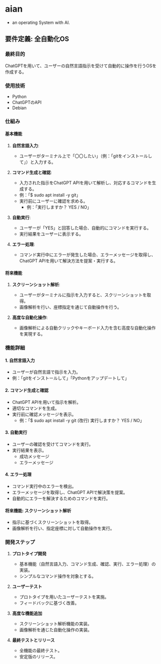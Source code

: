 # aian
- an operating System with AI.

## 要件定義: 全自動化OS

### 最終目的
ChatGPTを用いて、ユーザーの自然言語指示を受けて自動的に操作を行うOSを作成する。

### 使用技術
- Python
- ChatGPTのAPI
- Debian

### 仕組み

#### 基本機能
1. **自然言語入力**:
   - ユーザーがターミナル上で「〇〇したい」（例：「gitをインストールして」）と入力する。
   
2. **コマンド生成と確認**:
   - 入力された指示をChatGPT APIを用いて解析し、対応するコマンドを生成する。
   - 例：「$ sudo apt install -y git」
   - 実行前にユーザーに確認を求める。
     - 例：「実行しますか？ YES / NO」

3. **自動実行**:
   - ユーザーが「YES」と回答した場合、自動的にコマンドを実行する。
   - 実行結果をユーザーに表示する。

4. **エラー処理**:
   - コマンド実行中にエラーが発生した場合、エラーメッセージを取得し、ChatGPT APIを用いて解決方法を提案・実行する。

#### 将来機能
1. **スクリーンショット解析**:
   - ユーザーがターミナルに指示を入力すると、スクリーンショットを取得。
   - 画像解析を行い、座標指定を通じて自動操作を行う。
   
2. **高度な自動化操作**:
   - 画像解析による自動クリックやキーボード入力を含む高度な自動化操作を実現する。

### 機能詳細

#### 1. 自然言語入力
- ユーザーが自然言語で指示を入力。
- 例：「gitをインストールして」「Pythonをアップデートして」

#### 2. コマンド生成と確認
- ChatGPT APIを用いて指示を解析。
- 適切なコマンドを生成。
- 実行前に確認メッセージを表示。
  - 例：「$ sudo apt install -y git (改行) 実行しますか？ YES / NO」

#### 3. 自動実行
- ユーザーの確認を受けてコマンドを実行。
- 実行結果を表示。
  - 成功メッセージ
  - エラーメッセージ

#### 4. エラー処理
- コマンド実行中のエラーを検出。
- エラーメッセージを取得し、ChatGPT APIで解決策を提案。
- 自動的にエラーを解決するためのコマンドを実行。

#### 将来機能: スクリーンショット解析
- 指示に基づくスクリーンショットを取得。
- 画像解析を行い、指定座標に対して自動操作を実行。

### 開発ステップ

1. **プロトタイプ開発**
   - 基本機能（自然言語入力、コマンド生成、確認、実行、エラー処理）の実装。
   - シンプルなコマンド操作を対象とする。

2. **ユーザーテスト**
   - プロトタイプを用いたユーザーテストを実施。
   - フィードバックに基づく改善。

3. **高度な機能追加**
   - スクリーンショット解析機能の実装。
   - 画像解析を通じた自動化操作の実装。

4. **最終テストとリリース**
   - 全機能の最終テスト。
   - 安定版のリリース。
